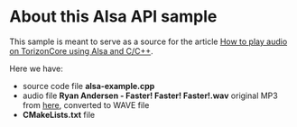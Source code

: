 # About this Alsa API sample

This sample is meant to serve as a source for the article [How to play audio on TorizonCore using Alsa and C/C++](https://developer2.toradex.com/how-to-play-audio-on-torizoncore-using-alsa-and-cc?review=post&id=200025).

Here we have:

* source code file **alsa-example.cpp**
* audio file **Ryan Andersen - Faster! Faster! Faster!.wav** original MP3 from [here](https://freemusicarchive.org/music/Ryan_Andersen/Never_Sleep_-_Indie_Rock/Faster_Faster_Faster_1236), converted to WAVE file
* **CMakeLists.txt** file

